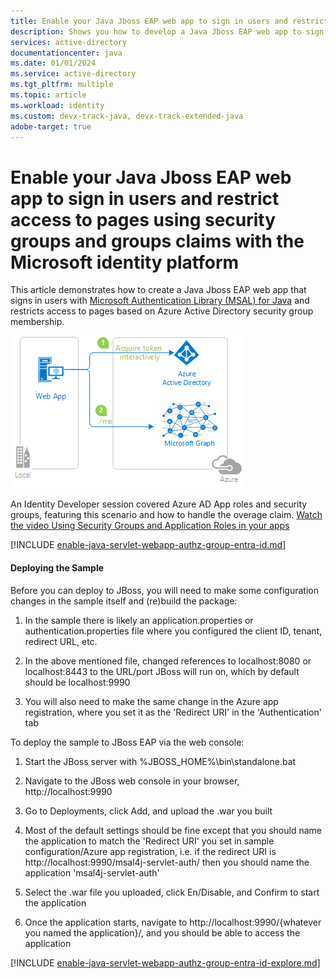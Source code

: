 ```yaml
---
title: Enable your Java Jboss EAP web app to sign in users and restrict access to pages using security groups and groups claims with the Microsoft identity platform
description: Shows you how to develop a Java Jboss EAP web app to sign in users and restrict access to pages using security groups and groups claims with the Microsoft identity platform.
services: active-directory
documentationcenter: java
ms.date: 01/01/2024
ms.service: active-directory
ms.tgt_pltfrm: multiple
ms.topic: article
ms.workload: identity
ms.custom: devx-track-java, devx-track-extended-java
adobe-target: true
---
```


# Enable your Java Jboss EAP web app to sign in users and restrict access to pages using security groups and groups claims with the Microsoft identity platform

This article demonstrates how to create a Java Jboss EAP web app that signs in users with [Microsoft Authentication Library (MSAL) for Java](https://github.com/AzureAD/microsoft-authentication-library-for-java) and restricts access to pages based on Azure Active Directory security group membership.

![Overview](./media/topology.png)

An Identity Developer session covered Azure AD App roles and security groups, featuring this scenario and how to handle the overage claim. [Watch the video Using Security Groups and Application Roles in your apps](https://www.youtube.com/watch?v=LRoc-na27l0)

[!INCLUDE [enable-java-servlet-webapp-authz-group-entra-id.md](includes/enable-java-servlet-webapp-authz-group-entra-id.md)]

#### Deploying the Sample

Before you can deploy to JBoss, you will need to make some configuration changes in the sample itself and (re)build the package:

1. In the sample there is likely an application.properties or authentication.properties file where you configured the client ID, tenant, redirect URL, etc.

1. In the above mentioned file, changed references to localhost:8080 or localhost:8443 to the URL/port JBoss will run on, which by default should be localhost:9990

1. You will also need to make the same change in the Azure app registration, where you set it as the 'Redirect URI' in the 'Authentication' tab

To deploy the sample to JBoss EAP via the web console:

1. Start the JBoss server with %JBOSS_HOME%\bin\standalone.bat

1. Navigate to the JBoss web console in your browser, http://localhost:9990

1. Go to Deployments, click Add, and upload the .war you built

1. Most of the default settings should be fine except that you should name the application to match the 'Redirect URI' you set in sample configuration/Azure app registration, i.e. if the redirect URI is http://localhost:9990/msal4j-servlet-auth/ then you should name the application 'msal4j-servlet-auth'

1. Select the .war file you uploaded, click En/Disable, and Confirm to start the application

1. Once the application starts, navigate to http://localhost:9990/{whatever you named the application}/, and you should be able to access the application

[!INCLUDE [enable-java-servlet-webapp-authz-group-entra-id-explore.md](includes/enable-java-servlet-webapp-authz-group-entra-id-explore.md)]